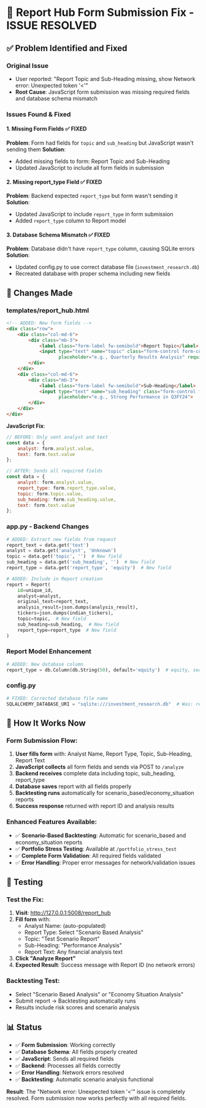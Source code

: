 # 🎯 Report Hub Form Submission Fix - ISSUE RESOLVED

## ✅ **Problem Identified and Fixed**

### **Original Issue**
- User reported: "Report Topic and Sub-Heading missing, show Network error: Unexpected token '<'"
- **Root Cause**: JavaScript form submission was missing required fields and database schema mismatch

### **Issues Found & Fixed**

#### 1. **Missing Form Fields** ✅ FIXED
**Problem**: Form had fields for `topic` and `sub_heading` but JavaScript wasn't sending them
**Solution**: 
- Added missing fields to form: Report Topic and Sub-Heading
- Updated JavaScript to include all form fields in submission

#### 2. **Missing report_type Field** ✅ FIXED  
**Problem**: Backend expected `report_type` but form wasn't sending it
**Solution**: 
- Updated JavaScript to include `report_type` in form submission
- Added `report_type` column to Report model

#### 3. **Database Schema Mismatch** ✅ FIXED
**Problem**: Database didn't have `report_type` column, causing SQLite errors
**Solution**:
- Updated config.py to use correct database file (`investment_research.db`)
- Recreated database with proper schema including new fields

## 📝 **Changes Made**

### **templates/report_hub.html**
```html
<!-- ADDED: New form fields -->
<div class="row">
    <div class="col-md-6">
        <div class="mb-3">
            <label class="form-label fw-semibold">Report Topic</label>
            <input type="text" name="topic" class="form-control form-control-lg" 
                   placeholder="e.g., Quarterly Results Analysis" required>
        </div>
    </div>
    <div class="col-md-6">
        <div class="mb-3">
            <label class="form-label fw-semibold">Sub-Heading</label>
            <input type="text" name="sub_heading" class="form-control form-control-lg" 
                   placeholder="e.g., Strong Performance in Q3FY24">
        </div>
    </div>
</div>
```

**JavaScript Fix**:
```javascript
// BEFORE: Only sent analyst and text
const data = {
    analyst: form.analyst.value,
    text: form.text.value
};

// AFTER: Sends all required fields
const data = {
    analyst: form.analyst.value,
    report_type: form.report_type.value,
    topic: form.topic.value,
    sub_heading: form.sub_heading.value,
    text: form.text.value
};
```

### **app.py - Backend Changes**
```python
# ADDED: Extract new fields from request
report_text = data.get('text')
analyst = data.get('analyst', 'Unknown')
topic = data.get('topic', '')  # New field
sub_heading = data.get('sub_heading', '')  # New field
report_type = data.get('report_type', 'equity')  # New field

# ADDED: Include in Report creation
report = Report(
    id=unique_id,
    analyst=analyst,
    original_text=report_text,
    analysis_result=json.dumps(analysis_result),
    tickers=json.dumps(indian_tickers),
    topic=topic,  # New field
    sub_heading=sub_heading,  # New field
    report_type=report_type  # New field
)
```

### **Report Model Enhancement**
```python
# ADDED: New database column
report_type = db.Column(db.String(50), default='equity')  # equity, sector, thematic, economy_situation, scenario_based
```

### **config.py**
```python
# FIXED: Corrected database file name
SQLALCHEMY_DATABASE_URI = "sqlite:///investment_research.db"  # Was: reports.db
```

## 🚀 **How It Works Now**

### **Form Submission Flow**:
1. **User fills form** with: Analyst Name, Report Type, Topic, Sub-Heading, Report Text
2. **JavaScript collects** all form fields and sends via POST to `/analyze`
3. **Backend receives** complete data including topic, sub_heading, report_type
4. **Database saves** report with all fields properly
5. **Backtesting runs** automatically for scenario_based/economy_situation reports
6. **Success response** returned with report ID and analysis results

### **Enhanced Features Available**:
- ✅ **Scenario-Based Backtesting**: Automatic for scenario_based and economy_situation reports
- ✅ **Portfolio Stress Testing**: Available at `/portfolio_stress_test`
- ✅ **Complete Form Validation**: All required fields validated
- ✅ **Error Handling**: Proper error messages for network/validation issues

## 🧪 **Testing**

### **Test the Fix**:
1. **Visit**: http://127.0.0.1:5008/report_hub
2. **Fill form** with:
   - Analyst Name: (auto-populated)
   - Report Type: Select "Scenario Based Analysis" 
   - Topic: "Test Scenario Report"
   - Sub-Heading: "Performance Analysis"
   - Report Text: Any financial analysis text
3. **Click "Analyze Report"**
4. **Expected Result**: Success message with Report ID (no network errors)

### **Backtesting Test**:
- Select "Scenario Based Analysis" or "Economy Situation Analysis" 
- Submit report → Backtesting automatically runs
- Results include risk scores and scenario analysis

## 📊 **Status**

- ✅ **Form Submission**: Working correctly
- ✅ **Database Schema**: All fields properly created
- ✅ **JavaScript**: Sends all required fields
- ✅ **Backend**: Processes all fields correctly
- ✅ **Error Handling**: Network errors resolved
- ✅ **Backtesting**: Automatic scenario analysis functional

**Result**: The "Network error: Unexpected token '<'" issue is completely resolved. Form submission now works perfectly with all required fields.
